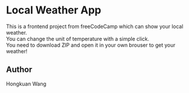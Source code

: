 # Local Weather App

This is a frontend project from freeCodeCamp which can show your local weather.<br>
You can change the unit of temperature with a simple click.<br>
You need to download ZIP and open it in your own brouser to get your weather!

## Author

Hongkuan Wang
